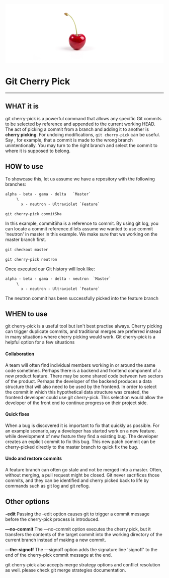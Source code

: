 ![cherry](cherrypck.jpg)

# Git Cherry Pick
------------


## WHAT it is

git cherry-pick is a powerful command that allows any specific Git commits to be selected by reference and appended to the current working HEAD. The act of picking a commit from a branch and adding it to another is **cherry picking**. For undoing modifications, `git cherry-pick` can be useful. Say , for example, that a commit is made to the wrong branch unintentionally. You may turn to the right branch and select the commit to where it is supposed to belong. 


## HOW to use
To showcase this, let us assume we have a repository with the following branches:

    alpha - beta - gama - delta   `Master`
         \
           x - neutron - Ultraviolet `Feature`


`git cherry-pick commitSha`

In this example, commitSha is a reference to commit. By using git log, you can locate a commit reference.d lets assume we wanted to use commit 'neutron' in master in this example. We make sure that we working on the master branch first.

`git checkout master`

`git cherry-pick neutron`

Once executed our Git history will look like:

    alpha - beta - gama - delta - neutron  `Master`
         \
           x - neutron - Ultraviolet `Feature`
		   
The neutron commit has been successfully picked into the feature branch



## WHEN to use

git cherry-pick is a useful tool but isn't best practise always. Cherry picking can trigger duplicate commits, and traditional merges are preferred instead in many situations where cherry picking would work. Git cherry-pick is a helpful option for a few situations 

#### Collaboration
A team will often find individual members working in or around the same code sometimes. Perhaps there is a backend and frontend component of a new product feature. There may be some shared code between two sectors of the product. Perhaps the developer of the backend produces a data structure that will also need to be used by the frontend. In order to select the commit in which this hypothetical data structure was created, the frontend developer could use git cherry-pick. This selection would allow the developer of the front end to continue progress on their project side.

####  Quick fixes
When a bug is discovered it is important to fix that quickly as possible. For an example scenario,say a developer has started work on a new feature. while development of new feature they find a existing bug. The developer creates an explicit commit to fix this bug. This new patch commit can be cherry-picked directly to the master branch to quick fix the bug.

####  Undo and restore commits
A feature branch can often go stale and not be merged into a master. Often, without merging, a pull request might be closed. Git never sacrifices those commits, and they can be identified and cherry picked back to life by commands such as git log and git reflog.





## Other options


**-edit**
Passing the -edit option causes git to trigger a commit message before the cherry-pick process is introduced.

**—no-commit**
The —no-commit option executes the cherry pick, but it transfers the contents of the target commit into the working directory of the current branch instead of making a new commit.

**—the-signoff**
The —signoff option adds the signature line 'signoff' to the end of the cherry-pick commit message at the end.

 git cherry-pick also accepts merge strategy options and conflict resolution as well. please check git merge strategies documentation.
